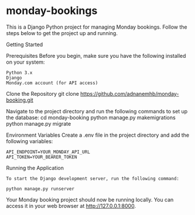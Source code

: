 # monday-bookings

This is a Django Python project for managing Monday bookings. Follow the steps below to get the project up and running.

Getting Started


Prerequisites
Before you begin, make sure you have the following installed on your system:

    Python 3.x
    Django
    Monday.com account (for API access)


Clone the Repository
    git clone https://github.com/adnanemhb/monday-booking.git

Navigate to the project directory and run the following commands to set up the database:
    cd monday-booking
    python manage.py makemigrations
    python manage.py migrate


Environment Variables
    Create a .env file in the project directory and add the following variables:

    API_ENDPOINT=YOUR_MONDAY_API_URL
    API_TOKEN=YOUR_BEARER_TOKEN


Running the Application

    To start the Django development server, run the following command:
    
    python manage.py runserver


Your Monday booking project should now be running locally. You can access it in your web browser at http://127.0.0.1:8000.
